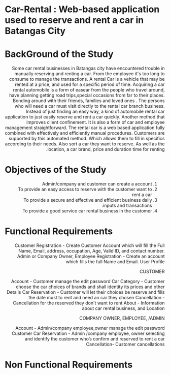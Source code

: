 #  Car-Rental : Web-based application used to reserve and rent a car in Batangas City


# BackGround of the Study

<div dir="rtl">
  

  
<space>Some car rental  businesses in Batangas city have encountered trouble in  manually  reserving and renting a car. From the employee it's too long to consume to manage the transactions. 
A  rental Car is  a vehicle that may be rented at a price, and used for a specific period of time.
Acquiring a car rental automobile is a  form of easear from the people who travel around, have planning getting road trips,special occasions from far to their places. Bonding around with their friends, families and loved  ones . The persons who will need a car must visit directly to the rental car branch business. Instead of just finding an easy way, a kind of automobile rental car application to just easily reserve and rent a car quickly. Another method that  improves client confinement. It is also a form of car and  employee management straightforward. 
<space>The rental car is a web based application fully combined with effectively and efficiently manual procedures. Customers are supported by this automated method. Which allows them to fill in specifics according to their needs. Also sort a car they want to reserve. As well as the location, a car brand, price and duration time for renting.


</div>




# Objectives of the Study

<div dir="rtl">
  
1. Admin/company and customer can create a account
2. To provide an easy access to reserve with the customer want to rent a car
3. To provide a secure and effective and efficient business daily inputs and transactions.
4. To provide a good service car rental business in the customer

  </div>








# Functional Requirements

 <div dir="rtl">
 
Customer Registration  - Create Customer Account which will fill the Full Name, Email, address, occupation, Age, Valid ID, and contact number.
Admin or Company Owner, Employee Registration - Create an account which fills the full Name and Email.
User Profile

CUSTOMER

Account - Customer manage the edit password
Car Category - Customer choose the car choices of brands and shall identity its prices and other Details
Car Reservation - Customer will let their choices be reserve and fills the date must to rent and need an car they chosen
Cancellation - Cancellation for the reserved they don't want to rent
About - Information about car rental business, and Location 

COMPANY OWNER, EMPLOYEE, /ADMIN

Account - Admin/company employee,owner manage the edit password
Customer Car Reservation  - Admin /company employee, owner selecting and identify the customer who’s confirm and reserved to rent a car
Cancellation- Customer cancellations 


   </DIV>
  
# Non Functional Requirements
















